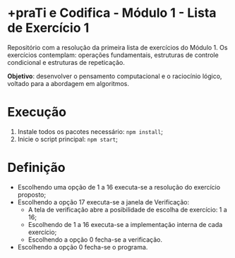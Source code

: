 # +praTi e Codifica - Módulo 1 - Lista de Exercício 1

Repositório com a resolução da primeira lista de exercícios do Módulo 1. Os exercícios contemplam: operações fundamentais, estruturas de controle condicional e estruturas de repeticação.

**Objetivo**: desenvolver o pensamento computacional e o raciocínio lógico, voltado para a abordagem em algoritmos.

# Execução

1. Instale todos os pacotes necessário: `npm install`;
2. Inicie o script principal: `npm start`;

# Definição

- Escolhendo uma opção de 1 a 16 executa-se a resolução do exercício proposto;
- Escolhendo a opção 17 executa-se a janela de Verificação:
  - A tela de verificação abre a posibilidade de escolha de exercício: 1 a 16;
  - Escolhendo de 1 a 16 executa-se a implementação interna de cada exercício;
  - Escolhendo a opção 0 fecha-se a verificação.
- Escolhendo a opção 0 fecha-se o programa.
